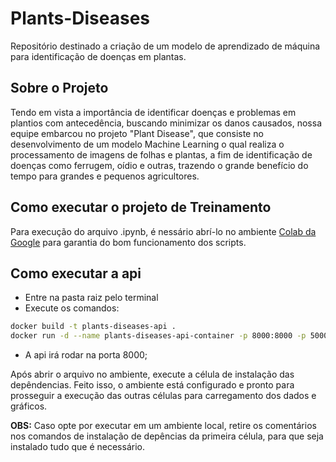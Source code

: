 # Plants-Diseases
Repositório destinado a criação de um modelo de aprendizado de máquina para identificação de doenças em plantas.

## Sobre o Projeto
Tendo em vista a importância de identificar doenças e problemas em plantios com antecedência, buscando minimizar os danos causados, nossa equipe embarcou no projeto "Plant Disease", que consiste no desenvolvimento de um modelo Machine Learning o qual realiza o processamento de imagens de folhas e plantas, a fim de identificação de doenças como ferrugem, oídio e outras, trazendo o grande benefício do tempo para grandes e pequenos agricultores.

## Como executar o projeto de Treinamento
Para execução do arquivo .ipynb, é nessário abrí-lo no ambiente [Colab da Google](https://colab.research.google.com/github/Wildemberg-Projects/Plants-Diseases/blob/main/main.ipynb) para garantia do bom funcionamento dos scripts.  

## Como executar a api
* Entre na pasta raiz pelo terminal
* Execute os comandos:
~~~~bash
docker build -t plants-diseases-api .
docker run -d --name plants-diseases-api-container -p 8000:8000 -p 5000:5000 plants-diseases-api
~~~~
* A api irá rodar na porta 8000;

Após abrir o arquivo no ambiente, execute a célula de instalação das depêndencias. Feito isso, o ambiente está configurado e pronto para prosseguir a execução das outras células para carregamento dos dados e gráficos.  

**OBS:** Caso opte por executar em um ambiente local, retire os comentários nos comandos de instalação de depências da primeira célula, para que seja instalado tudo que é necessário.
